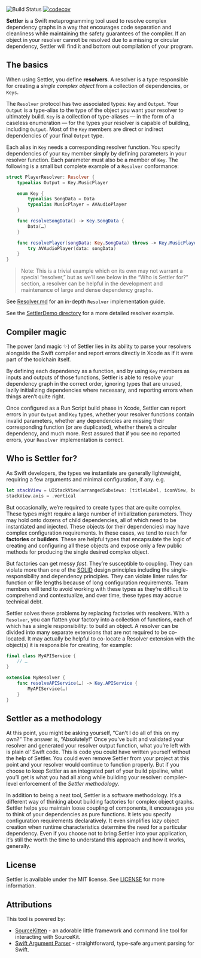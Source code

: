 ![Build Status](https://github.com/daltonclaybrook/Settler/workflows/Swift/badge.svg)
[![codecov](https://codecov.io/gh/daltonclaybrook/Settler/branch/main/graph/badge.svg)](https://codecov.io/gh/daltonclaybrook/Settler)

**Settler** is a Swift metaprogramming tool used to resolve complex dependency graphs in a way that encourages code separation and cleanliness while maintaining the safety guarantees of the compiler. If an object in your resolver cannot be resolved due to a missing or circular dependency, Settler will find it and bottom out compilation of your program.

## The basics

When using Settler, you define **resolvers**. A resolver is a type responsible for creating a _single complex object_ from a collection of dependencies, or `Keys`.

The `Resolver` protocol has two associated types: `Key` and `Output`. Your `Output` is a type-alias to the type of the object you want your resolver to ultimately build. `Key` is a collection of type-aliases — in the form of a caseless enumeration — for the types your resolver is capable of building, including `Output`. Most of the `Key` members are direct or indirect dependencies of your final `Output` type.

Each alias in `Key` needs a corresponding resolver function. You specify dependencies of your `Key` member simply by defining parameters in your resolver function. Each parameter must also be a member of `Key`. The following is a small but complete example of a `Resolver` conformance:

```swift
struct PlayerResolver: Resolver {
    typealias Output = Key.MusicPlayer

    enum Key {
        typealias SongData = Data
        typealias MusicPlayer = AVAudioPlayer
    }

    func resolveSongData() -> Key.SongData {
        Data(…)
    }

    func resolvePlayer(songData: Key.SongData) throws -> Key.MusicPlayer {
        try AVAudioPlayer(data: songData)
    }
}
```

>Note: This is a trivial example which on its own may not warrant a special “resolver,” but as we’ll see below in the “Who is Settler for?” section, a resolver can be helpful in the development and maintenance of large and dense dependency graphs.

See [Resolver.md](https://github.com/daltonclaybrook/Settler/blob/main/Resolver.md) for an in-depth `Resolver` implementation guide.

See the [SettlerDemo directory](https://github.com/daltonclaybrook/Settler/tree/main/Sources/SettlerDemo) for a more detailed resolver example.

## Compiler magic

The power (and magic ✨) of Settler lies in its ability to parse your resolvers alongside the Swift compiler and report errors directly in Xcode as if it were part of the toolchain itself.

By defining each dependency as a function, and by using `Key` members as inputs and outputs of those functions, Settler is able to resolve your dependency graph in the correct order, ignoring types that are unused, lazily initializing dependencies where necessary, and reporting errors when things aren’t quite right.

Once configured as a Run Script build phase in Xcode, Settler can report errors in your `Output` and `Key` types, whether your resolver functions contain invalid parameters, whether any dependencies are missing their corresponding function (or are duplicated), whether there’s a circular dependency, and much more. Rest assured that if you see no reported errors, your `Resolver` implementation is correct.

## Who is Settler for?

As Swift developers, the types we instantiate are generally lightweight, requiring a few arguments and minimal configuration, if any. e.g.

```swift
let stackView = UIStackView(arrangedSubviews: [titleLabel, iconView, button])
stackView.axis = .vertical
```

But occasionally, we’re required to create types that are quite complex. These types might require a large number of initialization parameters. They may hold onto dozens of child dependencies, all of which need to be instantiated and injected. These objects (or their dependencies) may have complex configuration requirements. In these cases, we tend to reach for **factories** or **builders**. These are helpful types that encapsulate the logic of creating and configuring all these objects and expose only a few public methods for producing the single desired complex object.

But factories can get messy _fast_. They’re susceptible to coupling. They can violate more than one of the [SOLID](https://en.wikipedia.org/wiki/SOLID) design principles including the single-responsibility and dependency principles. They can violate linter rules for function or file lengths because of long configuration requirements. Team members will tend to avoid working with these types as they’re difficult to comprehend and contextualize, and over time, these types may accrue technical debt.

Settler solves these problems by replacing factories with resolvers. With a `Resolver`, you can flatten your factory into a collection of functions, each of which has a single responsibility: to build an object. A resolver can be divided into many separate extensions that are not required to be co-located. It may actually be helpful to co-locate a Resolver extension with the object(s) it is responsible for creating, for example:

```swift
final class MyAPIService {
    // …
}

extension MyResolver {
    func resolveAPIService(…) -> Key.APIService {
        MyAPIService(…)
    }
}
```

## Settler as a methodology

At this point, you might be asking yourself, “Can’t I do all of this on my own?” The answer is, “Absolutely!” Once you've built and validated your resolver and generated your resolver output function, what you’re left with is plain ol’ Swift code. This is code you could have written yourself without the help of Settler. You could even remove Settler from your project at this point and your resolver would continue to function properly. But if you choose to keep Settler as an integrated part of your build pipeline, what you’ll get is what you had all along while building your resolver: compiler-level enforcement of the _Settler methodology_.

In addition to being a neat tool, Settler is a software methodology. It’s a different way of thinking about building factories for complex object graphs. Settler helps you maintain loose coupling of components, it encourages you to think of your dependencies as pure functions. It lets you specify configuration requirements declaratively. It even simplifies _lazy_ object creation when runtime characteristics determine the need for a particular dependency. Even if you choose not to bring Settler into your application, it’s still the worth the time to understand this approach and how it works, generally.

## License

Settler is available under the MIT license. See [LICENSE](https://github.com/daltonclaybrook/Settler/blob/main/LICENSE) for more information.

## Attributions

This tool is powered by:

* [SourceKitten](https://github.com/jpsim/SourceKitten) - an adorable little framework and command line tool for interacting with SourceKit.
* [Swift Argument Parser](https://github.com/apple/swift-argument-parser) - straightforward, type-safe argument parsing for Swift.
